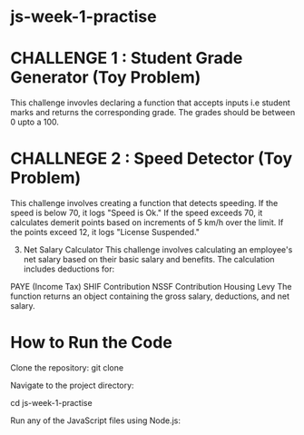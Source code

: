 # js-week-1-practise
# CHALLENGE 1 : Student Grade Generator (Toy Problem)
This challenge invovles declaring a function that accepts inputs i.e student marks and returns the corresponding grade.
The grades should be between 0 upto a 100.

# CHALLNEGE 2 : Speed Detector (Toy Problem)
This  challenge involves creating a function that detects speeding. If the speed is below 70, it logs "Speed is Ok." If the speed exceeds 70, it calculates demerit points based on increments of 5 km/h over the limit. If the points exceed 12, it logs "License Suspended."

3. Net Salary Calculator
This challenge involves calculating an employee's net salary based on their basic salary and benefits. The calculation includes deductions for:

PAYE (Income Tax)
SHIF Contribution
NSSF Contribution
Housing Levy
The function returns an object containing the gross salary, deductions, and net salary.

# How to Run the Code
Clone the repository:
git clone <repository-url>

Navigate to the project directory:

cd js-week-1-practise

Run any of the JavaScript files using Node.js:
